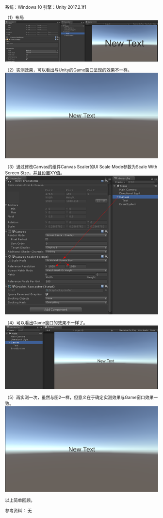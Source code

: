 系统：Windows 10
引擎：Unity 2017.2.1f1



（1）布局
 ![pic](.\pic\1.png)

（2）实测效果，可以看出与Unity的Game窗口呈现的效果不一样。
 ![pic](.\pic\2.png)

（3）通过修改Canvas的组件Canvas Scaler的UI Scale Mode参数为Scale With Screen Size，并且设置XY值。
 ![pic](.\pic\3.png)

（4）可以看出Game窗口的效果不一样了。
 ![pic](.\pic\4.png)

（5）再实测一次，虽然与图2一样，但意义在于确定实测效果与Game窗口效果一致。
 ![pic](.\pic\5.png)



以上简单回顾。

参考资料：
无
